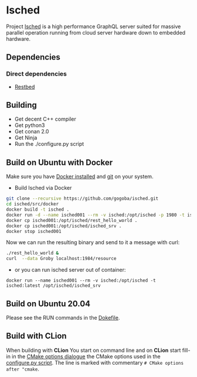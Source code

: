 # Isched
Project [Isched](https://de.wikipedia.org/wiki/Isched-Baum) is a high performance GraphQL server suited for massive 
parallel operation running from cloud server hardware down to embedded hardware.

## Dependencies
### Direct dependencies
- [Restbed](https://github.com/Corvusoft/restbed)
## Building
- Get decent C++ compiler
- Get python3
- Get conan 2.0
- Get Ninja
- Run the ./configure.py script

Build on Ubuntu with Docker
---------------------------

Make sure you have [Docker installed](https://docs.docker.com/engine/install/) and 
[git](https://git-scm.com/book/en/v2/Getting-Started-Installing-Git) on your system.

- Build Isched via Docker
```bash
git clone --recursive https://github.com/gogoba/isched.git
cd isched/src/docker
docker build -t isched .
docker run -d --name isched001 --rm -v isched:/opt/isched -p 1980 -t isched:latest
docker cp isched001:/opt/isched/rest_hello_world .
docker cp isched001:/opt/isched/isched_srv .
docker stop isched001
```
Now we can run the resulting binary and send to it a message with curl:
```bash
./rest_hello_world & 
curl  --data Groby localhost:1984/resource
```
- or you can run isched server out of container:
```
docker run --name isched001 --rm -v isched:/opt/isched -t isched:latest /opt/isched/isched_srv
```

Build on Ubuntu 20.04
---------------------

Please see the RUN commands in the [Dokefile](src/docker/Dockerfile).

Build with CLion
----------------

When building with **CLion** You start on command line and on **CLion**
start fill-in in the [CMake options dialogue](doc/clion_cmake_options.png)
the CMake options used in the [configure.py script](configure.py). The line
is marked with commentary ```# CMake options after "cmake```. 

